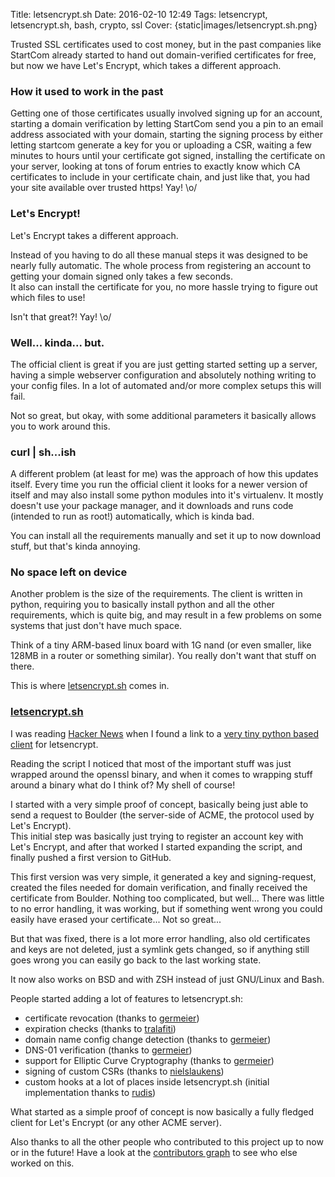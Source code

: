 Title: letsencrypt.sh
Date: 2016-02-10 12:49
Tags: letsencrypt, letsencrypt.sh, bash, crypto, ssl
Cover: {static|images/letsencrypt.sh.png}

Trusted SSL certificates used to cost money, but in the past companies like StartCom already started to hand out domain-verified certificates for free,
but now we have Let's Encrypt, which takes a different approach.

<!-- PELICAN_END_SUMMARY -->

### How it used to work in the past

Getting one of those certificates usually involved signing up for an account,
starting a domain verification by letting StartCom send you a pin to an email address associated with your domain,
starting the signing process by either letting startcom generate a key for you or uploading a CSR,
waiting a few minutes to hours until your certificate got signed,
installing the certificate on your server, looking at tons of forum entries to exactly know which CA certificates to include in your certificate chain,
and just like that, you had your site available over trusted https! Yay! \o/

### Let's Encrypt!

Let's Encrypt takes a different approach.

Instead of you having to do all these manual steps it was designed to be nearly fully automatic.
The whole process from registering an account to getting your domain signed only takes a few seconds.<br>
It also can install the certificate for you, no more hassle trying to figure out which files to use!

Isn't that great?! Yay! \o/

### Well... kinda... but.

The official client is great if you are just getting started setting up a server,
having a simple webserver configuration and absolutely nothing writing to your config files.
In a lot of automated and/or more complex setups this will fail.

Not so great, but okay, with some additional parameters it basically allows you to work around this.

### curl | sh...ish

A different problem (at least for me) was the approach of how this updates itself.
Every time you run the official client it looks for a newer version of itself and may also install some python modules into it's virtualenv.
It mostly doesn't use your package manager, and it downloads and runs code (intended to run as root!) automatically, which is kinda bad.

You can install all the requirements manually and set it up to now download stuff, but that's kinda annoying.

### No space left on device

Another problem is the size of the requirements.
The client is written in python, requiring you to basically install python and all the other requirements,
which is quite big, and may result in a few problems on some systems that just don't have much space.

Think of a tiny ARM-based linux board with 1G nand (or even smaller, like 128MB in a router or something similar).
You really don't want that stuff on there.

This is where [letsencrypt.sh](https://github.com/lukas2511/letsencrypt.sh) comes in.

### [letsencrypt.sh](https://github.com/lukas2511/letsencrypt.sh)

I was reading [Hacker News](https://news.ycombinator.com) when I found a link to a [very tiny python based client](https://github.com/diafygi/acme-tiny) for letsencrypt.

Reading the script I noticed that most of the important stuff was just wrapped around the openssl binary,
and when it comes to wrapping stuff around a binary what do I think of? My shell of course!

I started with a very simple proof of concept, basically being just able to send a request to Boulder (the server-side of ACME, the protocol used by Let's Encrypt).<br>
This initial step was basically just trying to register an account key with Let's Encrypt, and after that worked I started expanding the script,
and finally pushed a first version to GitHub.

This first version was very simple, it generated a key and signing-request, created the files needed for domain verification, and finally received the certificate from Boulder.
Nothing too complicated, but well... There was little to no error handling, it was working, but if something went wrong you could easily have erased your certificate...
Not so great...

But that was fixed, there is a lot more error handling, also old certificates and keys are not deleted, just a symlink gets changed,
so if anything still goes wrong you can easily go back to the last working state.

It now also works on BSD and with ZSH instead of just GNU/Linux and Bash.

People started adding a lot of features to letsencrypt.sh:

- certificate revocation (thanks to [germeier](https://github.com/germeier))
- expiration checks (thanks to [tralafiti](https://github.com/tralafiti))
- domain name config change detection (thanks to [germeier](https://github.com/germeier))
- DNS-01 verification (thanks to [germeier](https://github.com/germeier))
- support for Elliptic Curve Cryptography (thanks to [germeier](https://github.com/germeier))
- signing of custom CSRs (thanks to [nielslaukens](https://github.com/nielslaukens))
- custom hooks at a lot of places inside letsencrypt.sh (initial implementation thanks to [rudis](https://github.com/rudis))

What started as a simple proof of concept is now basically a fully fledged client for Let's Encrypt (or any other ACME server).

Also thanks to all the other people who contributed to this project up to now or in the future!
Have a look at the [contributors graph](https://github.com/lukas2511/letsencrypt.sh/graphs/contributors) to see who else worked on this.
